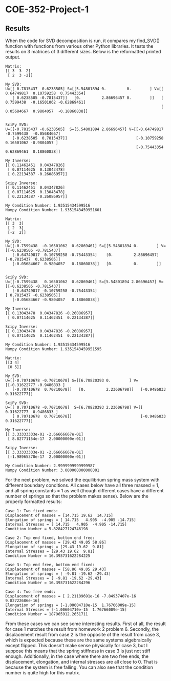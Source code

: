 # COE-352-Project-1

## Results
When the code for SVD decomposition is run, it compares my find_SVD() function with functions from various other Python libraries. It tests the results on 3 matrices of 3 different sizes. Below is the reformatted printed output.

```
Matrix:
[[ 3  3  2]
 [ 2  3 -2]]
 
My SVD:
U=[[ 0.7815437  0.6238505] S=[[5.54801894 0.         0.        ] V=[[ 0.64749817  0.10759258  0.75443354]
   [ 0.6238505 -0.7815437]]   [0.         2.86696457 0.        ]]   [ 0.7599438  -0.16501062 -0.62869461]
                                                                    [ 0.05684667  0.9804057  -0.18860838]]


SciPy SVD:
U=[[-0.7815437 -0.6238505]  S=[5.54801894 2.86696457] V=[[-0.64749817 -0.7599438  -0.05684667]
   [-0.6238505  0.7815437]]                              [-0.10759258  0.16501062 -0.9804057 ]
                                                         [-0.75443354  0.62869461  0.18860838]]

My Inverse:
[[ 0.11462451  0.04347826]
 [ 0.07114625  0.13043478]
 [ 0.22134387 -0.26086957]]

Scipy Inverse:
[[ 0.11462451  0.04347826]
 [ 0.07114625  0.13043478]
 [ 0.22134387 -0.26086957]]

My Condition Number: 1.93515434599516
Numpy Condition Number: 1.9351543459951601
```
```
Matrix:
[[ 3  3]
 [ 2  3]
 [-2  2]]

My SVD:
U=[[-0.7599438  -0.16501062  0.62869461] S=[[5.54801894 0.        ] V=[[-0.6238505 -0.7815437]
   [-0.64749817  0.10759258 -0.75443354]    [0.         2.86696457]    [-0.7815437  0.6238505]]
   [-0.05684667  0.9804057   0.18860838]]   [0.         0.        ]]


SciPy SVD:
U=[[-0.7599438   0.16501062  0.62869461] S=[5.54801894 2.86696457] V=[[-0.6238505 -0.7815437]
   [-0.64749817 -0.10759258 -0.75443354]                              [ 0.7815437 -0.6238505]]
   [-0.05684667 -0.9804057   0.18860838]]  

My Inverse:
[[ 0.13043478  0.04347826 -0.26086957]
 [ 0.07114625  0.11462451  0.22134387]]

Scipy Inverse:
[[ 0.13043478  0.04347826 -0.26086957]
 [ 0.07114625  0.11462451  0.22134387]]

My Condition Number: 1.93515434599516
Numpy Condition Number: 1.9351543459951595
```
```
Matrix:
[[3 4]
 [0 5]]
 
My SVD:
U=[[-0.70710678 -0.70710678] S=[[6.70820393 0.        ] V=[[-0.31622777 -0.9486833 ]
   [-0.70710678  0.70710678]]   [0.         2.23606798]]   [-0.9486833   0.31622777]]

SciPy SVD:
U=[[ 0.70710678 -0.70710678]  S=[6.70820393 2.23606798] V=[[ 0.31622777  0.9486833 ]
   [ 0.70710678  0.70710678]]                              [-0.9486833   0.31622777]]

My Inverse:
[[ 3.33333333e-01 -2.66666667e-01]
 [ 8.82771154e-17  2.00000000e-01]]

Scipy Inverse:
[[ 3.33333333e-01 -2.66666667e-01]
 [-1.98965378e-17  2.00000000e-01]]

My Condition Number: 2.9999999999999987
Numpy Condition Number: 3.000000000000001
```
For the next problem, we solved the equilibrium spring mass system with different boundary conditions. All cases below have all three massed = 1, and all spring constants = 1 as well (though different cases have a different number of springs so that the problem makes sense). Below are the properly formatted results:
```
Case 1: Two fixed ends:
Displacement of masses = [14.715 19.62  14.715]
Elongation of springs = [ 14.715   4.905  -4.905 -14.715]
Internal Stresses = [ 14.715   4.905  -4.905 -14.715]
Condition Number = 5.828427124746198

Case 2: Top end fixed, bottom end free:
Displacement of masses = [29.43 49.05 58.86]
Elongation of springs = [29.43 19.62  9.81]
Internal Stresses = [29.43 19.62  9.81]
Condition Number = 16.393731622284225

Case 3: Top end free, bottom end fixed:
Displacement of masses = [58.86 49.05 29.43]
Elongation of springs = [ -9.81 -19.62 -29.43]
Internal Stresses = [ -9.81 -19.62 -29.43]
Condition Number = 16.393731622284296

Case 4: Two free ends:
Displacement of masses = [ 2.21109691e-16 -7.84937407e-16  9.82722686e-16]
Elongation of springs = [-1.00604710e-15  1.76766009e-15]
Internal Stresses = [-1.00604710e-15  1.76766009e-15]
Condition Number = 187965912.2651711
```
From these cases we can see some interesting results. First of all, the result for case 1 matches the result from homework 2 problem 6. Secondly, the displacement result from case 2 is the opposite of the result from case 3, which is expected because these are the same systems algebraically except flipped. This doesn't make sense physically for case 3, but I suppose this means that the spring stiffness in case 3 is just not stiff enough. Additionally, in the case where there are two free ends, the displacement, elongation, and internal stresses are all close to 0. That is because the system is free falling. You can also see that the condition number is quite high for this matrix.
